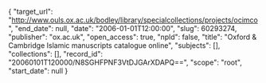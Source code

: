 {
  "target_url": "http://www.ouls.ox.ac.uk/bodley/library/specialcollections/projects/ocimco", 
  "end_date": null, 
  "date": "2006-01-01T12:00:00", 
  "slug": 60293274, 
  "publisher": "ox.ac.uk", 
  "open_access": true, 
  "npld": false, 
  "title": "Oxford & Cambridge Islamic manuscripts catalogue online", 
  "subjects": [], 
  "collections": [], 
  "record_id": "20060101T120000/N8SGHFPNF3VtDJGArXDAPQ==", 
  "scope": "root", 
  "start_date": null
}

